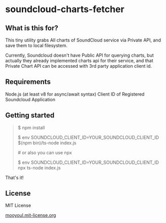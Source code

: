 # soundcloud-charts-fetcher

## What is this for?

This tiny utility grabs All charts of SoundCloud service via Private API, and save them to local filesystem.

Currently, Soundcloud doesn't have Public API for querying charts, but actually they already implemented charts api 
for their service, and that Private Chart API can be accessed with 3rd party application client id.


## Requirements

Node.js (at least v8 for async/await syntax)
Client ID of Registered Soundcloud Application  


## Getting started

> $ npm install
>
> $ env SOUNDCLOUD_CLIENT_ID=YOUR_SOUNDCLOUD_CLIENT_ID $(npm bin)/ts-node index.js
>
> \# or also you can use npx  
>
> $ env SOUNDCLOUD_CLIENT_ID=YOUR_SOUNDCLOUD_CLIENT_ID npx ts-node index.js


That's it!    

## License

MIT License

[mooyoul.mit-license.org](https://mooyoul.mit-license.org)

  
